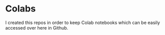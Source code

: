 # Colabs

I created this repos in order to keep Colab notebooks which can be easily accessed over here in Github.
